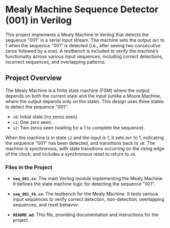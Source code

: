 # Mealy Machine Sequence Detector (001) in Verilog

This project implements a Mealy Machine in Verilog that detects the sequence "001" in a serial input stream. The machine sets the output `det` to 1 when the sequence "001" is detected (i.e., after seeing two consecutive zeros followed by a one). A testbench is included to verify the machine’s functionality across various input sequences, including correct detections, incorrect sequences, and overlapping patterns.

## Project Overview

The Mealy Machine is a finite state machine (FSM) where the output depends on both the current state and the input (unlike a Moore Machine, where the output depends only on the state). This design uses three states to detect the sequence "001":
- `s0`: Initial state (no zeros seen).
- `s1`: One zero seen.
- `s2`: Two zeros seen (waiting for a 1 to complete the sequence).

When the machine is in state `s2` and the input is 1, it sets `det` to 1, indicating the sequence "001" has been detected, and transitions back to `s0`. The machine is synchronous, with state transitions occurring on the rising edge of the clock, and includes a synchronous reset to return to `s0`.

### Files in the Project

- **`seq_001.sv`**: The main Verilog module implementing the Mealy Machine. It defines the state machine logic for detecting the sequence "001".

- **`seq_001_tb.sv`**: The testbench for the Mealy Machine. It tests various input sequences to verify correct detection, non-detection, overlapping sequences, and reset behavior.

- **`README.md`**: This file, providing documentation and instructions for the project.
